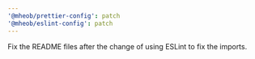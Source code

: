 ```yaml
---
'@mheob/prettier-config': patch
'@mheob/eslint-config': patch
---
```


Fix the README files after the change of using ESLint to fix the imports.
